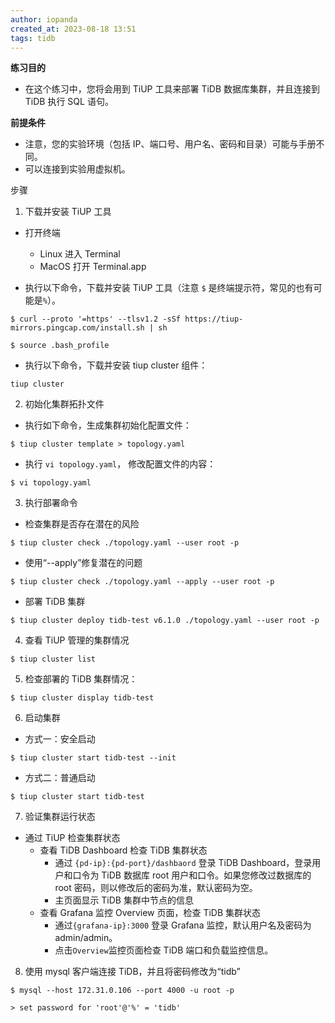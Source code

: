 ```yaml
---
author: iopanda
created_at: 2023-08-18 13:51
tags: tidb
---
```



**练习目的**

- 在这个练习中，您将会用到 TiUP 工具来部署 TiDB 数据库集群，并且连接到 TiDB 执行 SQL 语句。

**前提条件**

- 注意，您的实验环境（包括 IP、端口号、用户名、密码和目录）可能与手册不同。
- 可以连接到实验用虚拟机。

步骤

1. 下载并安装 TiUP 工具

- 打开终端
	- Linux 进入 Terminal
	- MacOS 打开 Terminal.app

- 执行以下命令，下载并安装 TiUP 工具（注意 `$` 是终端提示符，常见的也有可能是`%`）。

```shell
$ curl --proto '=https' --tlsv1.2 -sSf https://tiup-mirrors.pingcap.com/install.sh | sh

$ source .bash_profile
```

- 执行以下命令，下载并安装 tiup cluster 组件：

```
tiup cluster
```

2. 初始化集群拓扑文件

- 执行如下命令，生成集群初始化配置文件：

```
$ tiup cluster template > topology.yaml
```

- 执行 `vi topology.yaml`， 修改配置文件的内容：

```
$ vi topology.yaml
```

3. 执行部署命令

- 检查集群是否存在潜在的风险

```
$ tiup cluster check ./topology.yaml --user root -p
```

- 使用“--apply”修复潜在的问题

```
$ tiup cluster check ./topology.yaml --apply --user root -p
```

- 部署 TiDB 集群

```
$ tiup cluster deploy tidb-test v6.1.0 ./topology.yaml --user root -p
```

4. 查看 TiUP 管理的集群情况

```
$ tiup cluster list
```

5. 检查部署的 TiDB 集群情况：

```
$ tiup cluster display tidb-test
```

6. 启动集群

- 方式一：安全启动

```
$ tiup cluster start tidb-test --init
```

- 方式二：普通启动

```
$ tiup cluster start tidb-test
```

7. 验证集群运行状态

- 通过 TiUP 检查集群状态
  - 查看 TiDB Dashboard 检查 TiDB 集群状态
    - 通过 `{pd-ip}:{pd-port}/dashbaord` 登录 TiDB Dashboard，登录用户和口令为 TiDB 数据库 root 用户和口令。如果您修改过数据库的 root 密码，则以修改后的密码为准，默认密码为空。
    - 主页面显示 TiDB 集群中节点的信息
  - 查看 Grafana 监控 Overview 页面，检查 TiDB 集群状态
    - 通过`{grafana-ip}:3000` 登录 Grafana 监控，默认用户名及密码为 admin/admin。
    - 点击`Overview`监控页面检查 TiDB 端口和负载监控信息。

8. 使用 mysql 客户端连接 TiDB，并且将密码修改为“tidb”

```
$ mysql --host 172.31.0.106 --port 4000 -u root -p
```

```mysql
> set password for 'root'@'%' = 'tidb'
```
